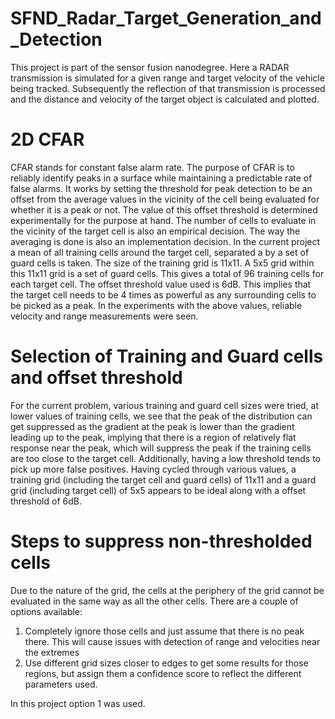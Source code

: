 # SFND_Radar_Target_Generation_and_Detection

This project is part of the sensor fusion nanodegree. Here a RADAR transmission is simulated for a given range and target velocity of the vehicle being tracked.
Subsequently the reflection of that transmission is processed and the distance and velocity of the target object is calculated and plotted.

# 2D CFAR

CFAR stands for constant false alarm rate. The purpose of CFAR is to reliably identify peaks in a surface while maintaining a predictable rate of false alarms.
It works by setting the threshold for peak detection to be an offset from the average values in the vicinity of the cell being evaluated for whether it is a peak or not.
The value of this offset threshold is determined experimentally for the purpose at hand. The number of cells to evaluate in the vicinity of the target cell is also an empirical decision.
The way the averaging is done is also an implementation decision. In the current project a mean of all training cells around the target cell, separated a by a set of guard cells is taken.
The size of the training grid is 11x11. A 5x5 grid within this 11x11 grid is a set of guard cells. This gives a total of 96 training cells for each target cell.
The offset threshold value used is 6dB. This implies that the target cell needs to be 4 times as powerful as any surrounding cells to be picked as a peak.
In the experiments with the above values, reliable velocity and range measurements were seen.

# Selection of Training and Guard cells and offset threshold

For the current problem, various training and guard cell sizes were tried, at lower values of training cells, we see that the peak of the distribution can get suppressed as the gradient at the
peak is lower than the gradient leading up to the peak, implying that there is a region of relatively flat response near the peak, which will suppress the peak if the training cells are too close
to the target cell. Additionally, having a low threshold tends to pick up more false positives. Having cycled through various values, a training grid (including the target cell and guard cells) of 11x11
and a guard grid (including target cell) of 5x5 appears to be ideal along with a offset threshold of 6dB.

# Steps to suppress non-thresholded cells

Due to the nature of the grid, the cells at the periphery of the grid cannot be evaluated in the same way as all the other cells.
There are a couple of options available:

1. Completely ignore those cells and just assume that there is no peak there. This will cause issues with detection of range and velocities near the extremes
2. Use different grid sizes closer to edges to get some results for those regions, but assign them a confidence score to reflect the different parameters used.

In this project option 1 was used.
